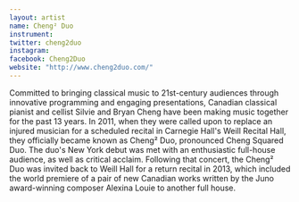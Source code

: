 ```yaml
---
layout: artist
name: Cheng² Duo
instrument: 
twitter: cheng2duo
instagram:
facebook: Cheng2Duo
website: "http://www.cheng2duo.com/"
---
```


Committed to bringing classical music to 21st-century audiences through innovative programming and engaging presentations, Canadian classical pianist and cellist Silvie and Bryan Cheng have been making music together for the past 13 years. In 2011, when they were called upon to replace an injured musician for a scheduled recital in Carnegie Hall's Weill Recital Hall, they officially became known as Cheng² Duo, pronounced Cheng Squared Duo. The duo's New York debut was met with an enthusiastic full-house audience, as well as critical acclaim. Following that concert, the Cheng² Duo was invited back to Weill Hall for a return recital in 2013, which included the world premiere of a pair of new Canadian works written by the Juno award-winning composer Alexina Louie to another full house. 